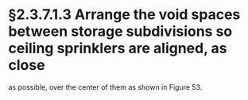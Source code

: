 # §2.3.7.1.3 Arrange the void spaces between storage subdivisions so ceiling sprinklers are aligned, as close



as possible, over the center of them as shown in Figure 53.